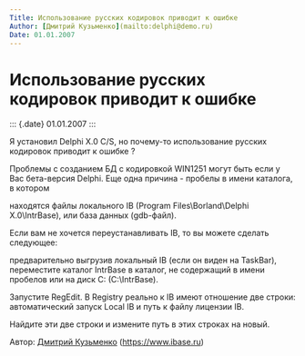 ```yaml
---
Title: Использование русских кодировок приводит к ошибке
Author: [Дмитрий Кузьменко](mailto:delphi@demo.ru)
Date: 01.01.2007
---
```



Использование русских кодировок приводит к ошибке
=================================================

::: {.date}
01.01.2007
:::

Я установил Delphi X.0 C/S, но почему-то использование русских кодировок
приводит к ошибке ?

Проблемы с созданием БД с кодировкой WIN1251 могут быть если у Вас
бета-версия Delphi. Еще одна причина - пробелы в имени каталога, в
котором

находятся файлы локального IB (Program Files\\Borland\\Delphi
X.0\\IntrBase), или база данных (gdb-файл).

Если вам не хочется переустанавливать IB, то вы можете сделать
следующее:

предварительно выгрузив локальный IB (если он виден на TaskBar),
переместите каталог IntrBase в каталог, не содержащий в имени пробелов
или на диск C: (C:\\IntrBase).

Запустите RegEdit. В Registry реально к IB имеют отношение две строки:
автоматический запуск Local IB и путь к файлу лицензии IB.

Найдите эти две строки и измените путь в этих строках на новый.

Автор: [Дмитрий Кузьменко](mailto:delphi@demo.ru)
(<https://www.ibase.ru>)
